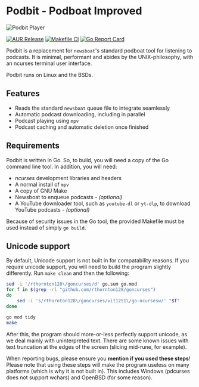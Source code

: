 # Podbit - **Podboat Improved**

![Podbit Player](https://www.ethanjmarshall.co.uk/wp-content/uploads/2022/04/screenshot-220408-2219-04.png)

[![AUR Release](https://img.shields.io/aur/version/podbit?color=1793d1&label=podbit&logo=arch-linux)](https://aur.archlinux.org/packages/podbit/)
[![Makefile CI](https://github.com/ethanv2/podbit/actions/workflows/makefile.yml/badge.svg)](https://github.com/ethanv2/podbit/actions/workflows/makefile.yml)
[![Go Report Card](https://goreportcard.com/badge/github.com/ethanv2/podbit)](https://goreportcard.com/report/github.com/ethanv2/podbit)

Podbit is a replacement for ``newsboat``'s standard podboat tool for listening to podcasts. It is minimal, performant and abides by the UNIX-philosophy, with an ncurses terminal user interface.

Podbit runs on Linux and the BSDs.

## Features

* Reads the standard ``newsboat`` queue file to integrate seamlessly
* Automatic podcast downloading, including in parallel
* Podcast playing using ``mpv``
* Podcast caching and automatic deletion once finished

## Requirements

Podbit is written in Go. So, to build, you will need a copy of the Go command line tool. In addition, you will need:

* *ncurses* development libraries and headers
* A normal install of ``mpv``
* A copy of GNU Make
* Newsboat to enqueue podcasts - *(optional)*
* A YouTube downloader tool, such as ``youtube-dl`` or ``yt-dlp``, to download YouTube podcasts - *(optional)*

Because of security issues in the Go tool, the provided Makefile must be used instead of simply ``go build``.

## Unicode support

By default, Unicode support is not built in for compatability reasons. If you require unicode support, you will need to build the program slightly differently. Run ``make clean`` and then the following:

```bash
sed -i '/rthornton128\/goncurses/d' go.sum go.mod
for f in $(grep -rl "github.com/rthornton128/goncurses")
do
	sed -i 's/rthornton128\/goncurses/vit1251\/go-ncursesw/' "$f"
done

go mod tidy
make
```

After this, the program should more-or-less perfectly support unicode, as we deal mainly with uninterpreted text. There are some known issues with text truncation at the edges of the screen (slicing mid-rune, for example).

When reporting bugs, please ensure you **mention if you used these steps**! Please note that using these steps will make the program useless on many platforms (which is why it is not built in). This includes Windows (pdcurses does not support wchars) and OpenBSD (for some reason).
